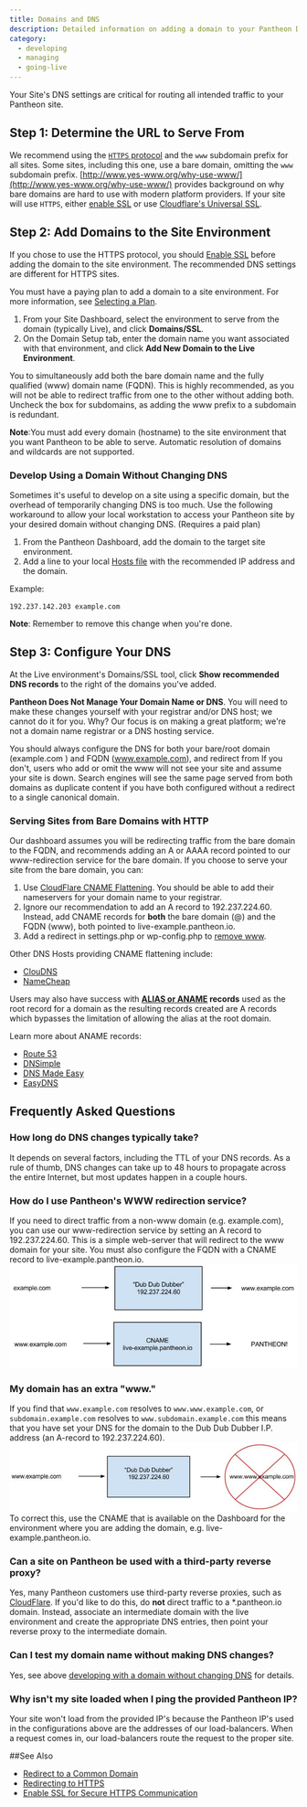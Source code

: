 ```yaml
---
title: Domains and DNS
description: Detailed information on adding a domain to your Pantheon Drupal or WordPress site.
category:
  - developing
  - managing
  - going-live
---
```

Your Site's DNS settings are critical for routing all intended traffic to your Pantheon site.

## Step 1: Determine the URL to Serve From

We recommend using the [`HTTPS` protocol](https://en.wikipedia.org/wiki/HTTPS) and the `www` subdomain prefix for all sites. Some sites, including this one, use a bare domain, omitting the `www` subdomain prefix. [http://www.yes-www.org/why-use-www/](http://www.yes-www.org/why-use-www/) provides background on why bare domains are hard to use with modern platform providers. If your site will use `HTTPS`, either [enable SSL](/docs/articles/sites/domains/adding-a-ssl-certificate-for-secure-https-communication/) or use [Cloudflare's Universal SSL](/docs/guides/ssl-with-cloudflare/).

## Step 2: Add Domains to the Site Environment
If you chose to use the HTTPS protocol, you should [Enable SSL](/docs/articles/sites/domains/adding-a-ssl-certificate-for-secure-https-communication/) before adding the domain to the site environment. The recommended DNS settings are different for HTTPS sites.

You must have a paying plan to add a domain to a site environment. For more information, see [Selecting a Plan](/docs/articles/sites/settings/selecting-a-plan/).

1. From your Site Dashboard, select the environment to serve from the domain (typically Live), and click **Domains/SSL**.
2. On the Domain Setup tab, enter the domain name you want associated with that environment, and click **Add New Domain to the Live Environment**.

You to simultaneously add both the bare domain name and the fully qualified (www) domain name (FQDN). This is highly recommended, as you will not be able to redirect traffic from one to the other without adding both. Uncheck the box for subdomains, as adding the www prefix to a subdomain is redundant.  

<div class="alert alert-warning" role="alert">
<strong>Note</strong>:You must add every domain (hostname) to the site environment that you want Pantheon to be able to serve. Automatic resolution of domains and wildcards are not supported.</div>

### Develop Using a Domain Without Changing DNS

Sometimes it's useful to develop on a site using a specific domain, but the overhead of temporarily changing DNS is too much. Use the following workaround to allow your local workstation to access your Pantheon site by your desired domain without changing DNS. (Requires a paid plan)

1. From the Pantheon Dashboard, add the domain to the target site environment.
2. Add a line to your local <a href="https://en.wikipedia.org/wiki/Hosts_(file)">Hosts file</a> with  the recommended IP address and the domain.

Example:

```
192.237.142.203 example.com
```

<div class="alert alert-warning" role="alert">
<strong>Note</strong>: Remember to remove this change when you're done.</div>

## Step 3: Configure Your DNS
At the Live environment's Domains/SSL tool, click  **Show recommended DNS records** to the right of the domains you've added.

**Pantheon Does Not Manage Your Domain Name or DNS**. You will need to make these changes yourself with your registrar and/or DNS host; we cannot do it for you. Why? Our focus is on making a great platform; we're not a domain name registrar or a DNS hosting service.

You should always configure the DNS for both your bare/root domain (example.com ) and FQDN (www.example.com), and redirect from  If you don't, users who add or omit the www will not see your site and assume your site is down.
Search engines will see the same page served from both domains as duplicate content if you have both configured without a redirect to a single canonical domain.

### Serving Sites from Bare Domains with HTTP
Our dashboard assumes you will be redirecting traffic from the bare domain to the FQDN, and  recommends adding an A or AAAA record pointed to our www-redirection service for the bare domain. If you choose to serve your site from the bare domain, you can:

1. Use [CloudFlare CNAME Flattening](https://support.cloudflare.com/hc/en-us/articles/200169056-CNAME-Flattening-RFC-compliant-support-for-CNAME-at-the-root). You should be able to add their nameservers for your domain name to your registrar.
2. Ignore our recommendation to add an A record to 192.237.224.60. Instead, add CNAME records for **both** the bare domain (@) and the FQDN (www), both pointed to live-example.pantheon.io.
3. Add a redirect in settings.php or wp-config.php to [remove www](/docs/articles/sites/code/redirect-incoming-requests/#redirect-to-a-common-domain).

Other DNS Hosts providing CNAME flattening include:

*   [ClouDNS](https://www.cloudns.net/features/)
*   [NameCheap](https://www.namecheap.com/domains/freedns.aspx)

Users may also have success with **[ALIAS or ANAME](http://help.dnsmadeeasy.com/spry_menu/aname-records/) records** used as the root record for a domain as the resulting records created are A records which bypasses the limitation of allowing the alias at the root domain.

Learn more about ANAME records:

*   [Route 53](http://aws.amazon.com/route53/faqs/#Supported_DNS_record_types)
*   [DNSimple](http://support.dnsimple.com/articles/differences-between-a-cname-alias-url/)
*   [DNS Made Easy](http://www.dnsmadeeasy.com/services/aname-records/)
*   [EasyDNS](http://docs.easydns.com/aname-records/)


## Frequently Asked Questions

### How long do DNS changes typically take?

It depends on several factors, including the TTL of your DNS records. As a rule of thumb, DNS changes can take up to 48 hours to propagate across the entire Internet, but most updates happen in a couple hours.

### How do I use Pantheon's WWW redirection service?

If you need to direct traffic from a non-www domain (e.g. example.com), you can use our www-redirection service by setting an A record to 192.237.224.60. This is a simple web-server that will redirect to the www domain for your site. You must also configure the FQDN with a CNAME record to live-example.pantheon.io.
![](/source/docs/assets/images/desk_images/376194.png)

### My domain has an extra "www." 

If you find that `www.example.com` resolves to `www.www.example.com`, or `subdomain.example.com` resolves to `www.subdomain.example.com` this means that you have set your DNS for the domain to the Dub Dub Dubber I.P. address (an A-record to 192.237.224.60).		
![](/source/docs/assets/images/desk_images/376201.png)		
To correct this, use the CNAME that is available on the Dashboard for the environment where you are adding the domain, e.g. live-example.pantheon.io.

### Can a site on Pantheon be used with a third-party reverse proxy?

Yes, many Pantheon customers use third-party reverse proxies, such as [CloudFlare](https://www.cloudflare.com/). If you'd like to do this, do **not** direct traffic to a \*.pantheon.io domain. Instead, associate an intermediate domain with the live environment and create the appropriate DNS entries, then point your reverse proxy to the intermediate domain.

### Can I test my domain name without making DNS changes?

Yes, see above [developing with a domain without changing DNS](/docs/articles/sites/domains/#develop_using_a_domain_without_changing_dns) for details.

### Why isn't my site loaded when I ping the provided Pantheon IP?

Your site won't load from the provided IP's because the Pantheon IP's used in the configurations above are the addresses of our load-balancers. When a request comes in, our load-balancers route the request to the proper site. 

<style type="text/css">.records dd {
  font-family: monospace;
}
</style>

##See Also

* [Redirect to a Common Domain](/docs/articles/sites/code/redirect-incoming-requests/#redirect-to-a-common-domain)
* [Redirecting to HTTPS](/docs/articles/sites/code/redirect-incoming-requests/#redirecting-to-https)
* [Enable SSL for Secure HTTPS Communication](/docs/articles/sites/domains/adding-a-ssl-certificate-for-secure-https-communication/)
